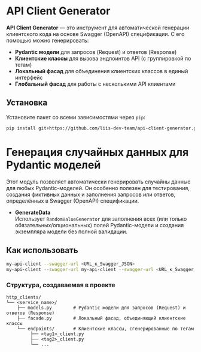 # API Client Generator


**API Client Generator** — это инструмент для автоматической генерации клиентского кода на основе Swagger (OpenAPI) спецификации. С его помощью можно генерировать:

- **Pydantic модели** для запросов (Request) и ответов (Response)
- **Клиентские классы** для вызова эндпоинтов API (с группировкой по тегам)
- **Локальный фасад** для объединения клиентских классов в единый интерфейс
- **Глобальный фасад** для работы с несколькими API клиентами

## Установка

Установите пакет со всеми зависимостями через `pip`:

```bash
pip install git+https://github.com/liis-dev-team/api-client-generator.git
```

# Генерация случайных данных для Pydantic моделей

Этот модуль позволяет автоматически генерировать случайны данные для любых Pydantic-моделей. Он особенно полезен для тестирования, создания фиктивных данных и заполнения запросов или ответов, определённых в Swagger (OpenAPI) спецификации.

- **GenerateData**  
  Использует `RandomValueGenerator` для заполнения всех (или только обязательных/опциональных) полей Pydantic-модели и создания экземпляра модели без полной валидации.

## Как использовать
```bash
my-api-client --swagger-url <URL_к_Swagger_JSON>
my-api-client --swagger-url my-api-client --swagger-url <URL_к_Swagger_JSON> --django
```
### Структура, создаваемая в проекте
```
http_clients/
└── <service_name>/
    ├── models.py        # Pydantic модели для запросов (Request) и ответов (Response)
    ├── facade.py        # Локальный фасад, объединяющий клиентские классы
    └── endpoints/       # Клиентские классы, сгенерированные по тегам
         ├── <tag1>_client.py
         ├── <tag2>_client.py
         └── ...
```
